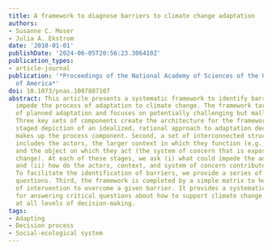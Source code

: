 ```yaml
---
title: A framework to diagnose barriers to climate change adaptation
authors:
- Susanne C. Moser
- Julia A. Ekstrom
date: '2010-01-01'
publishDate: '2024-06-05T20:56:23.306410Z'
publication_types:
- article-journal
publication: '*Proceedings of the National Academy of Sciences of the United States
  of America*'
doi: 10.1073/pnas.1007887107
abstract: This article presents a systematic framework to identify barriers that may
  impede the process of adaptation to climate change. The framework targets the process
  of planned adaptation and focuses on potentially challenging but malleable barriers.
  Three key sets of components create the architecture for the framework. First, a
  staged depiction of an idealized, rational approach to adaptation decision-making
  makes up the process component. Second, a set of interconnected structural elements
  includes the actors, the larger context in which they function (e.g., governance),
  and the object on which they act (the system of concern that is exposed to climate
  change). At each of these stages, we ask (i) what could impede the adaptation process
  and (ii) how do the actors, context, and system of concern contribute to the barrier.
  To facilitate the identification of barriers, we provide a series of diagnostic
  questions. Third, the framework is completed by a simple matrix to help locate points
  of intervention to overcome a given barrier. It provides a systematic starting point
  for answering critical questions about how to support climate change adaptation
  at all levels of decision-making.
tags:
- Adapting
- Decision process
- Social-ecological system
---
```

